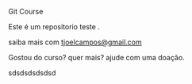 Git Course

Este é um repositorio teste .

saiba mais com tjoelcampos@gmail.com


Gostou do curso? quer mais? ajude com uma doação.



sdsdsdsdsdsd
